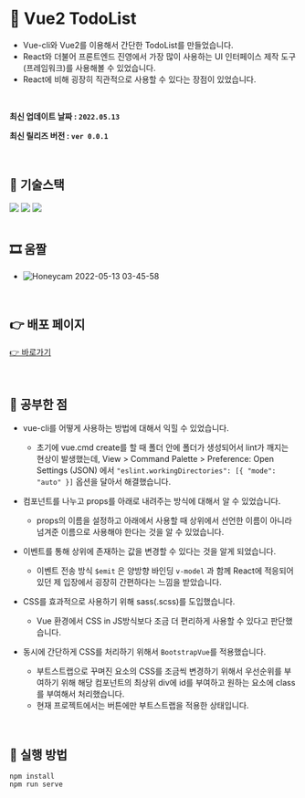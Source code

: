 # 🎃 Vue2 TodoList

- Vue-cli와 Vue2를 이용해서 간단한 TodoList를 만들었습니다.
- React와 더불어 프론트엔드 진영에서 가장 많이 사용하는 UI 인터페이스 제작 도구(프레임워크)를 사용해볼 수 있었습니다.
- React에 비해 굉장히 직관적으로 사용할 수 있다는 장점이 있었습니다.

<br />

**최신 업데이트 날짜 : `2022.05.13`**

**최신 릴리즈 버전 : `ver 0.0.1`**

<br />

## 🔧 기술스택

<div>
  <img src="https://img.shields.io/badge/Vue-4FC08D?style=flat-square&logo=vue.js&logoColor=white"/>
  <img src="https://img.shields.io/badge/Sass-CC6699?style=flat-square&logo=sass&logoColor=white"/>
  <img src="https://img.shields.io/badge/BootstrapVue-7952B3?style=flat-square&logo=bootstrap&logoColor=white"/>
</div>
  
<br />

## 🎞 움짤

- ![Honeycam 2022-05-13 03-45-58](https://user-images.githubusercontent.com/14370441/168146852-65465c88-d85c-4852-8f5e-93c20b00ef04.gif)

<br />

## 👉 배포 페이지

[👉 바로가기](https://alittlekitten.github.io/vue2TodoList/)

<br />

## 📌 공부한 점

- vue-cli를 어떻게 사용하는 방법에 대해서 익힐 수 있었습니다.

  - 초기에 vue.cmd create를 할 때 폴더 안에 폴더가 생성되어서 lint가 깨지는 현상이 발생했는데, View > Command Palette > Preference: Open Settings (JSON) 에서 `"eslint.workingDirectories": [{ "mode": "auto" }]` 옵션을 달아서 해결했습니다.

- 컴포넌트를 나누고 props를 아래로 내려주는 방식에 대해서 알 수 있었습니다.

  - props의 이름을 설정하고 아래에서 사용할 때 상위에서 선언한 이름이 아니라 넘겨준 이름으로 사용해야 한다는 것을 알 수 있었습니다.

- 이벤트를 통해 상위에 존재하는 값을 변경할 수 있다는 것을 알게 되었습니다.

  - 이벤트 전송 방식 `$emit` 은 양방향 바인딩 `v-model` 과 함께 React에 적응되어있던 제 입장에서 굉장히 간편하다는 느낌을 받았습니다.

- CSS를 효과적으로 사용하기 위해 sass(.scss)를 도입했습니다.

  - Vue 환경에서 CSS in JS방식보다 조금 더 편리하게 사용할 수 있다고 판단했습니다.

- 동시에 간단하게 CSS를 처리하기 위해서 `BootstrapVue`를 적용했습니다.
  - 부트스트랩으로 꾸며진 요소의 CSS를 조금씩 변경하기 위해서 우선순위를 부여하기 위해 해당 컴포넌트의 최상위 div에 id를 부여하고 원하는 요소에 class를 부여해서 처리했습니다.
  - 현재 프로젝트에서는 버튼에만 부트스트랩을 적용한 상태입니다.

<br />

## 🧨 실행 방법

```
npm install
npm run serve
```
